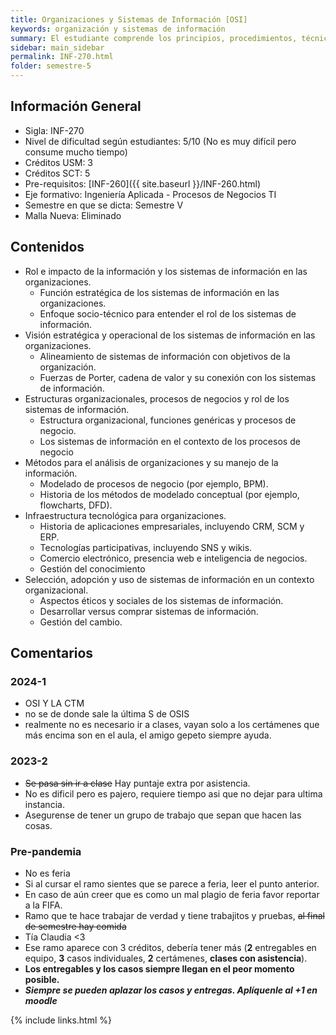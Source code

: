 ```yaml
---
title: Organizaciones y Sistemas de Información [OSI]
keywords: organización y sistemas de información
summary: El estudiante comprende los principios, procedimientos, técnicas y herramientas de la informática, aplicándolos a la gestión contextualizada de las organizaciones. El estudiante evalúa de forma crítica las diversas alternativas de sistemas de información, considerando su alineación al contexto y los objetivos estratégicos de una organización.
sidebar: main_sidebar
permalink: INF-270.html
folder: semestre-5
---
```


## Información General

- Sigla: INF-270
- Nivel de dificultad según estudiantes: 5/10 (No es muy difícil pero consume mucho tiempo)
- Créditos USM: 3
- Créditos SCT: 5
- Pre-requisitos: [INF-260]({{ site.baseurl }}/INF-260.html)
- Eje formativo: Ingeniería Aplicada - Procesos de Negocios TI
- Semestre en que se dicta: Semestre V
- Malla Nueva: Eliminado

## Contenidos

- Rol e impacto de la información y los sistemas de información en las organizaciones.
  - Función estratégica de los sistemas de información en las organizaciones.
  - Enfoque socio-técnico para entender el rol de los sistemas de información.
- Visión estratégica y operacional de los sistemas de información en las organizaciones.
  - Alineamiento de sistemas de información con objetivos de la organización.
  - Fuerzas de Porter, cadena de valor y su conexión con los sistemas de información.
- Estructuras organizacionales, procesos de negocios y rol de los sistemas de información.
  - Estructura organizacional, funciones genéricas y procesos de negocio.
  - Los sistemas de información en el contexto de los procesos de negocio
- Métodos para el análisis de organizaciones y su manejo de la información.
  - Modelado de procesos de negocio (por ejemplo, BPM).
  - Historia de los métodos de modelado conceptual (por ejemplo, flowcharts, DFD).
- Infraestructura tecnológica para organizaciones.
  - Historia de aplicaciones empresariales, incluyendo CRM, SCM y ERP.
  - Tecnologías participativas, incluyendo SNS y wikis.
  - Comercio electrónico, presencia web e inteligencia de negocios.
  - Gestión del conocimiento
- Selección, adopción y uso de sistemas de información en un contexto organizacional.
  - Aspectos éticos y sociales de los sistemas de información.
  - Desarrollar versus comprar sistemas de información.
  - Gestión del cambio.

## Comentarios

### 2024-1

- OSI Y LA CTM
- no se de donde sale la última S de OSIS
- realmente no es necesario ir a clases, vayan solo a los certámenes que más encima son en el aula, el amigo gepeto siempre ayuda.

### 2023-2

- ~~Se pasa sin ir a clase~~ Hay puntaje extra por asistencia.
- No es dificil pero es pajero, requiere tiempo asi que no dejar para ultima instancia.
- Asegurense de tener un grupo de trabajo que sepan que hacen las cosas.

### Pre-pandemia

- No es feria
- Si al cursar el ramo sientes que se parece a feria, leer el punto anterior.
- En caso de aún creer que es como un mal plagio de feria favor reportar a la FIFA.
- Ramo que te hace trabajar de verdad y tiene trabajitos y pruebas, ~~al final de semestre hay comida~~
- Tía Claudia \<3
- Ese ramo aparece con 3 créditos, debería tener más (__2__ entregables en equipo, __3__ casos individuales, __2__ certámenes, __clases con asistencia__).
- __Los entregables y los casos siempre llegan en el peor momento posible.__
- ___Siempre se pueden aplazar los casos y entregas. Aplíquenle al +1 en moodle___

{% include links.html %}
